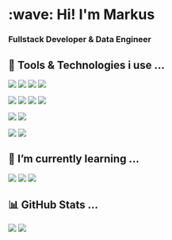 <h1>:wave: Hi! I'm Markus </h1>

<h3>Fullstack Developer & Data Engineer</h3>

<h2> 🔧 Tools & Technologies i use ...</h2>

![](https://img.shields.io/badge/OS-Ubuntu-informational?style=flat&logo=ubuntu&logoColor=white&color=e95420)
![](https://img.shields.io/badge/Editor-Intellij%20IDEA-informational?style=flat&logo=intellij%20idea&logoColor=white&color=272323)
![](https://img.shields.io/badge/Editor-PyCharm-informational?style=flat&logo=pycharm&logoColor=white&color=272323)
![](https://img.shields.io/badge/Editor-VS%20Code-informational?style=flat&logo=visual%20studio%20code&logoColor=white&color=007ACC)

![](https://img.shields.io/badge/Code-Java-informational?style=flat&logo=java&logoColor=white&color=377496)
![](https://img.shields.io/badge/Code-Spring-informational?style=flat&logo=spring&logoColor=white&color=6db33f)
![](https://img.shields.io/badge/Code-JavaScript-informational?style=flat&logo=javascript&logoColor=white&color=f5df1e)
![](https://img.shields.io/badge/Code-Python-informational?style=flat&logo=python&logoColor=white&color=3c76ab)

![](https://img.shields.io/badge/DB-MySQL-informational?style=flat&logo=mysql&logoColor=white&color=4479A1)
![](https://img.shields.io/badge/DB-PostgreSQL-informational?style=flat&logo=postgresql&logoColor=white&color=336791)

![](https://img.shields.io/badge/Tool-Postman-informational?style=flat&logo=postman&logoColor=white&color=FF6C37)
![](https://img.shields.io/badge/Cloud-Azure-informational?style=flat&logo=microsoft%20azure&logoColor=white&color=0089D6)

<h2> 🌱 I’m currently learning ... </h2>

![](https://img.shields.io/badge/Udacity-DataEngineer-informational?style=flat&logo=udacity&logoColor=white&color=59b4e4)
![](https://img.shields.io/badge/Code-Angular-informational?style=flat&logo=angular&logoColor=white&color=dd2630)
![](https://img.shields.io/badge/Code-Flutter-informational?style=flat&logo=flutter&logoColor=white&color=2f569b)

<h2>📊 GitHub Stats ...</h2>

![](https://github-readme-stats.vercel.app/api/top-langs/?username=oldrover&theme=blue-green)
![](https://github-readme-stats.vercel.app/api?username=oldrover&theme=blue-green)


<!---
oldrover/oldrover is a ✨ special ✨ repository because its `README.md` (this file) appears on your GitHub profile.
You can click the Preview link to take a look at your changes.
--->
